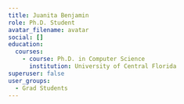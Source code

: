```yaml
---
title: Juanita Benjamin
role: Ph.D. Student
avatar_filename: avatar
social: []
education:
  courses:
    - course: Ph.D. in Computer Science
      institution: University of Central Florida
superuser: false
user_groups:
  - Grad Students
---
```

